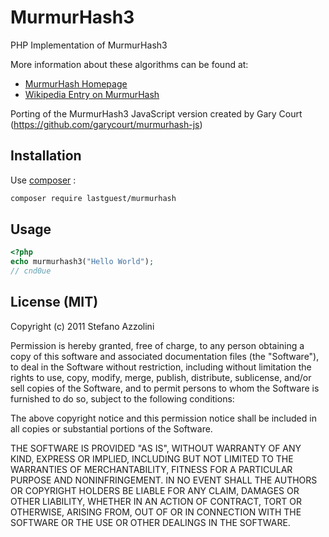 # MurmurHash3

PHP Implementation of MurmurHash3

More information about these algorithms can be found at:

*	[MurmurHash Homepage](http://sites.google.com/site/murmurhash/)
*	[Wikipedia Entry on MurmurHash](http://en.wikipedia.org/wiki/MurmurHash) 

Porting of the MurmurHash3 JavaScript version created by Gary Court (https://github.com/garycourt/murmurhash-js)

## Installation
Use [composer](https://getcomposer.org/download/) :

```bash
composer require lastguest/murmurhash
```

## Usage

```php
<?php
echo murmurhash3("Hello World");
// cnd0ue
```


## License (MIT)

Copyright (c) 2011 Stefano Azzolini

Permission is hereby granted, free of charge, to any person obtaining a copy of this software and associated documentation files (the "Software"), to deal in the Software without restriction, including without limitation the rights to use, copy, modify, merge, publish, distribute, sublicense, and/or sell copies of the Software, and to permit persons to whom the Software is furnished to do so, subject to the following conditions:

The above copyright notice and this permission notice shall be included in all copies or substantial portions of the Software.

THE SOFTWARE IS PROVIDED "AS IS", WITHOUT WARRANTY OF ANY KIND, EXPRESS OR IMPLIED, INCLUDING BUT NOT LIMITED TO THE WARRANTIES OF MERCHANTABILITY, FITNESS FOR A PARTICULAR PURPOSE AND NONINFRINGEMENT. IN NO EVENT SHALL THE AUTHORS OR COPYRIGHT HOLDERS BE LIABLE FOR ANY CLAIM, DAMAGES OR OTHER LIABILITY, WHETHER IN AN ACTION OF CONTRACT, TORT OR OTHERWISE, ARISING FROM, OUT OF OR IN CONNECTION WITH THE SOFTWARE OR THE USE OR OTHER DEALINGS IN THE SOFTWARE.
